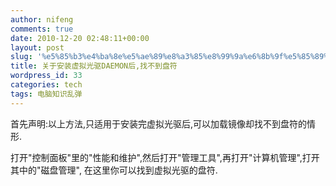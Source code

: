 ```yaml
---
author: nifeng
comments: true
date: 2010-12-20 02:48:11+00:00
layout: post
slug: '%e5%85%b3%e4%ba%8e%e5%ae%89%e8%a3%85%e8%99%9a%e6%8b%9f%e5%85%89%e9%a9%b1daemon%e5%90%8e%e6%89%be%e4%b8%8d%e5%88%b0%e7%9b%98%e7%ac%a6'
title: 关于安装虚拟光驱DAEMON后,找不到盘符
wordpress_id: 33
categories: tech
tags: 电脑知识乱弹
---
```


首先声明:以上方法,只适用于安装完虚拟光驱后,可以加载镜像却找不到盘符的情形.

打开"控制面板"里的"性能和维护",然后打开"管理工具",再打开"计算机管理",打开其中的"磁盘管理", 在这里你可以找到虚拟光驱的盘符.
